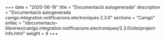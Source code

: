 +++
date        = "2020-06-16"
title       = "Documentació autogenerada"
description = "Documentació autogenerada canigo.integration.notificacions.electroniques 2.3.0"
sections    = "Canigó"
enllac		= "/documentacio-llibreries/canigo.integration.notificacions.electroniques/2.3.0/site/project-info.html"
weight      = 4
+++
